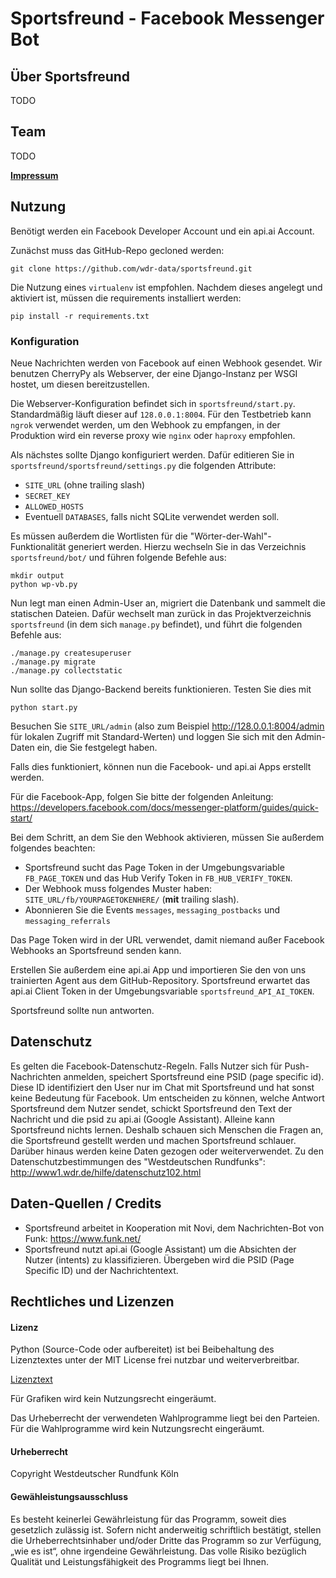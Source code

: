 # Sportsfreund - Facebook Messenger Bot

## Über Sportsfreund
TODO

## Team
TODO

[**Impressum**](http://www1.wdr.de/impressum/index.html)

## Nutzung
Benötigt werden ein Facebook Developer Account und ein api.ai Account.

Zunächst muss das GitHub-Repo gecloned werden:

```
git clone https://github.com/wdr-data/sportsfreund.git
```

Die Nutzung eines `virtualenv` ist empfohlen. Nachdem dieses angelegt und aktiviert ist, müssen die requirements installiert werden:

```
pip install -r requirements.txt
```

### Konfiguration
Neue Nachrichten werden von Facebook auf einen Webhook gesendet. Wir benutzen CherryPy als Webserver, der eine Django-Instanz per WSGI hostet, um diesen bereitzustellen.

Die Webserver-Konfiguration befindet sich in `sportsfreund/start.py`. Standardmäßig läuft dieser auf `128.0.0.1:8004`. Für den Testbetrieb kann `ngrok` verwendet werden, um den Webhook zu empfangen, in der Produktion wird ein reverse proxy wie `nginx` oder `haproxy` empfohlen.

Als nächstes sollte Django konfiguriert werden. Dafür editieren Sie in `sportsfreund/sportsfreund/settings.py` die folgenden Attribute:
- `SITE_URL` (ohne trailing slash)
- `SECRET_KEY`
- `ALLOWED_HOSTS`
- Eventuell `DATABASES`, falls nicht SQLite verwendet werden soll.

Es müssen außerdem die Wortlisten für die "Wörter-der-Wahl"-Funktionalität generiert werden. Hierzu wechseln Sie in das Verzeichnis `sportsfreund/bot/` und führen folgende Befehle aus:

```
mkdir output
python wp-vb.py
```

Nun legt man einen Admin-User an, migriert die Datenbank und sammelt die statischen Dateien. Dafür wechselt man zurück in das Projektverzeichnis `sportsfreund` (in dem sich `manage.py` befindet), und führt die folgenden Befehle aus:

```
./manage.py createsuperuser
./manage.py migrate
./manage.py collectstatic
```

Nun sollte das Django-Backend bereits funktionieren. Testen Sie dies mit
```
python start.py
```
Besuchen Sie `SITE_URL/admin` (also zum Beispiel http://128.0.0.1:8004/admin für lokalen Zugriff mit Standard-Werten) und loggen Sie sich mit den Admin-Daten ein, die Sie festgelegt haben.

Falls dies funktioniert, können nun die Facebook- und api.ai Apps erstellt werden.

Für die Facebook-App, folgen Sie bitte der folgenden Anleitung: https://developers.facebook.com/docs/messenger-platform/guides/quick-start/

Bei dem Schritt, an dem Sie den Webhook aktivieren, müssen Sie außerdem folgendes beachten:

- Sportsfreund sucht das Page Token in der Umgebungsvariable `FB_PAGE_TOKEN` und das Hub Verify Token in `FB_HUB_VERIFY_TOKEN`.
- Der Webhook muss folgendes Muster haben: `SITE_URL/fb/YOURPAGETOKENHERE/` (**mit** trailing slash).
- Abonnieren Sie die Events `messages`, `messaging_postbacks` und `messaging_referrals`

Das Page Token wird in der URL verwendet, damit niemand außer Facebook Webhooks an Sportsfreund senden kann.

Erstellen Sie außerdem eine api.ai App und importieren Sie den von uns trainierten Agent aus dem GitHub-Repository. Sportsfreund erwartet das api.ai Client Token in der Umgebungsvariable `sportsfreund_API_AI_TOKEN`.

Sportsfreund sollte nun antworten.

## Datenschutz
Es gelten die Facebook-Datenschutz-Regeln. Falls Nutzer sich für Push-Nachrichten anmelden, speichert Sportsfreund eine PSID (page specific id). Diese ID identifiziert den User nur im Chat mit Sportsfreund und hat sonst keine Bedeutung für Facebook.
Um entscheiden zu können, welche Antwort Sportsfreund  dem Nutzer sendet, schickt Sportsfreund den Text der Nachricht und die psid zu api.ai (Google Assistant).
Alleine kann Sportsfreund nichts lernen. Deshalb schauen sich Menschen die Fragen an, die Sportsfreund gestellt werden und machen Sportsfreund schlauer.
Darüber hinaus werden keine Daten gezogen oder weiterverwendet.
Zu den Datenschutzbestimmungen des "Westdeutschen Rundfunks": http://www1.wdr.de/hilfe/datenschutz102.html

## Daten-Quellen / Credits
- Sportsfreund arbeitet in Kooperation mit Novi, dem Nachrichten-Bot von Funk: https://www.funk.net/
- Sportsfreund nutzt api.ai (Google Assistant) um die Absichten der Nutzer (intents) zu klassifizieren. Übergeben wird die PSID (Page Specific ID) und der Nachrichtentext.

## Rechtliches und Lizenzen

#### Lizenz

Python (Source-Code oder aufbereitet) ist bei Beibehaltung des Lizenztextes unter der MIT License frei nutzbar und weiterverbreitbar.

[Lizenztext](LICENSE)

Für Grafiken wird kein Nutzungsrecht eingeräumt.

Das Urheberrecht der verwendeten Wahlprogramme liegt bei den Parteien. Für die Wahlprogramme wird kein Nutzungsrecht eingeräumt.

#### Urheberrecht

Copyright Westdeutscher Rundfunk Köln


#### Gewähleistungsausschluss
Es besteht keinerlei Gewährleistung für das Programm, soweit dies gesetzlich zulässig ist. Sofern nicht anderweitig schriftlich bestätigt, stellen die Urheberrechtsinhaber und/oder Dritte das Programm so zur Verfügung, „wie es ist“, ohne irgendeine Gewährleistung. Das volle Risiko bezüglich Qualität und Leistungsfähigkeit des Programms liegt bei Ihnen.
